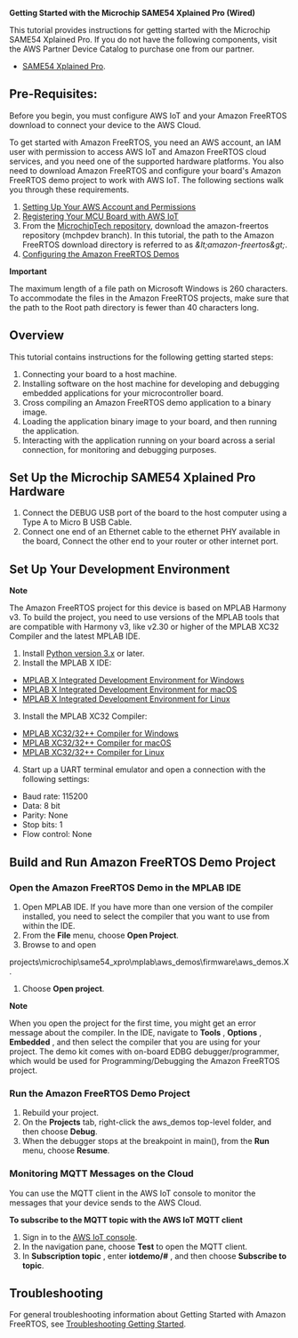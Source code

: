 **Getting Started with the Microchip SAME54 Xplained Pro (Wired)**

This tutorial provides instructions for getting started with the Microchip SAME54 Xplained Pro. If you do not have the following components, visit the AWS Partner Device Catalog to purchase one from our partner.

- [SAME54 Xplained Pro](https://www.microchip.com/developmenttools/ProductDetails/ATSAME54-XPRO).

## **Pre-Requisites:**

Before you begin, you must configure AWS IoT and your Amazon FreeRTOS download to connect your device to the AWS Cloud.

To get started with Amazon FreeRTOS, you need an AWS account, an IAM user with permission to access AWS IoT and Amazon FreeRTOS cloud services, and you need one of the supported hardware platforms. You also need to download Amazon FreeRTOS and configure your board&#39;s Amazon FreeRTOS demo project to work with AWS IoT. The following sections walk you through these requirements.

1. [Setting Up Your AWS Account and Permissions](https://docs.aws.amazon.com/freertos/latest/userguide/freertos-account-and-permissions.html)
2. [Registering Your MCU Board with AWS IoT](https://docs.aws.amazon.com/freertos/latest/userguide/get-started-freertos-thing.html)
3. From the [MicrochipTech repository](https://github.com/MicrochipTech/amazon-freertos/tree/mchpdev/), download the amazon-freertos repository (mchpdev branch).  In this tutorial, the path to the Amazon FreeRTOS download directory is referred to as _\&lt;amazon-freertos\&gt;_.
4. [Configuring the Amazon FreeRTOS Demos](https://docs.aws.amazon.com/freertos/latest/userguide/freertos-configure.html)

**Important**

The maximum length of a file path on Microsoft Windows is 260 characters. To accommodate the files in the Amazon FreeRTOS projects, make sure that the path to the Root path directory is fewer than 40 characters long.

## **Overview**

This tutorial contains instructions for the following getting started steps:

1. Connecting your board to a host machine.
2. Installing software on the host machine for developing and debugging embedded applications for your microcontroller board.
3. Cross compiling an Amazon FreeRTOS demo application to a binary image.
4. Loading the application binary image to your board, and then running the application.
5. Interacting with the application running on your board across a serial connection, for monitoring and debugging purposes.

## Set Up the Microchip SAME54 Xplained Pro Hardware

1. Connect the DEBUG USB port of the board to the host computer using a Type A to Micro B USB Cable.
2. Connect one end of an Ethernet cable to the ethernet PHY available in the board, Connect the other end to your router or other internet port.

## Set Up Your Development Environment

**Note**

The Amazon FreeRTOS project for this device is based on MPLAB Harmony v3. To build the project, you need to use versions of the MPLAB tools that are compatible with Harmony v3, like v2.30 or higher of the MPLAB XC32 Compiler and the latest MPLAB IDE.

1. Install [Python version 3.x](https://www.python.org/downloads/) or later.
2. Install the MPLAB X IDE:
  - [MPLAB X Integrated Development Environment for Windows](http://www.microchip.com/mplabx-ide-windows-installer)
  - [MPLAB X Integrated Development Environment for macOS](http://www.microchip.com/mplabx-ide-osx-installer)
  - [MPLAB X Integrated Development Environment for Linux](http://www.microchip.com/mplabx-ide-linux-installer)
3. Install the MPLAB XC32 Compiler:
  - [MPLAB XC32/32++ Compiler for Windows](http://www.microchip.com/mplabxc32windows)
  - [MPLAB XC32/32++ Compiler for macOS](http://www.microchip.com/mplabxc32osx)
  - [MPLAB XC32/32++ Compiler for Linux](http://www.microchip.com/mplabxc32linux)
4. Start up a UART terminal emulator and open a connection with the following settings:
  - Baud rate: 115200
  - Data: 8 bit
  - Parity: None
  - Stop bits: 1
  - Flow control: None

## Build and Run Amazon FreeRTOS Demo Project

### Open the Amazon FreeRTOS Demo in the MPLAB IDE

1. Open MPLAB IDE. If you have more than one version of the compiler installed, you need to select the compiler that you want to use from within the IDE.
2. From the  **File**  menu, choose  **Open Project**.
3. Browse to and open

projects\microchip\same54\_xpro\mplab\aws\_demos\firmware\aws\_demos.X.

1. Choose  **Open project**.

**Note**

When you open the project for the first time, you might get an error message about the compiler. In the IDE, navigate to  **Tools** ,  **Options** ,  **Embedded** , and then select the compiler that you are using for your project. The demo kit comes with on-board EDBG debugger/programmer, which would be used for Programming/Debugging the Amazon FreeRTOS project.

### Run the Amazon FreeRTOS Demo Project

1. Rebuild your project.
2. On the  **Projects**  tab, right-click the aws\_demos top-level folder, and then choose  **Debug**.
3. When the debugger stops at the breakpoint in main(), from the  **Run**  menu, choose  **Resume**.

### Monitoring MQTT Messages on the Cloud

You can use the MQTT client in the AWS IoT console to monitor the messages that your device sends to the AWS Cloud.

**To subscribe to the MQTT topic with the AWS IoT MQTT client**

1. Sign in to the [AWS IoT console](https://console.aws.amazon.com/iotv2/).
2. In the navigation pane, choose  **Test**  to open the MQTT client.
3. In  **Subscription topic** , enter  **iotdemo/#** , and then choose  **Subscribe to topic**.

## Troubleshooting

For general troubleshooting information about Getting Started with Amazon FreeRTOS, see [Troubleshooting Getting Started](https://docs.aws.amazon.com/freertos/latest/userguide/gsg-troubleshooting.html).